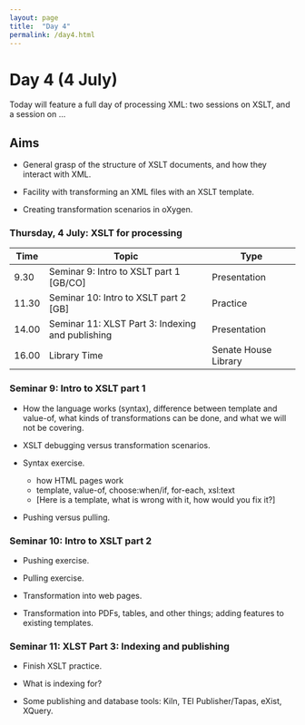 ```yaml
---
layout: page
title:  "Day 4"
permalink: /day4.html
---
```


# Day 4 (4 July)

Today will feature a full day of processing XML: two sessions on XSLT, and a session on ...

## Aims

- General grasp of the structure of XSLT documents, and how they interact with XML.

- Facility with transforming an XML files with an XSLT template.

- Creating transformation scenarios in oXygen.

### Thursday, 4 July: XSLT for processing

|Time   | Topic   | Type |
|---|---|---|
|9.30	| Seminar 9: Intro to XSLT part 1 [GB/CO] | Presentation |
| 11.30	| Seminar 10: Intro to XSLT part 2 [GB] | Practice |
| 14.00 | Seminar 11: XLST Part 3: Indexing and publishing | Presentation |
| 16.00   | Library Time   | Senate House Library  |

### Seminar 9: Intro to XSLT part 1

- How the language works (syntax), difference between template and value-of, what kinds of transformations can be done, and what we will not be covering.

- XSLT debugging versus transformation scenarios.

- Syntax exercise.
  - how HTML pages work
  - template, value-of, choose:when/if, for-each, xsl:text
  - [Here is a template, what is wrong with it, how would you fix it?]

- Pushing versus pulling.  

### Seminar 10: Intro to XSLT part 2

- Pushing exercise.

- Pulling exercise.

- Transformation into web pages.

- Transformation into PDFs, tables, and other things; adding features to existing templates.

### Seminar 11: XLST Part 3: Indexing and publishing

- Finish XSLT practice.

- What is indexing for?

- Some publishing and database tools: Kiln, TEI Publisher/Tapas, eXist, XQuery.
